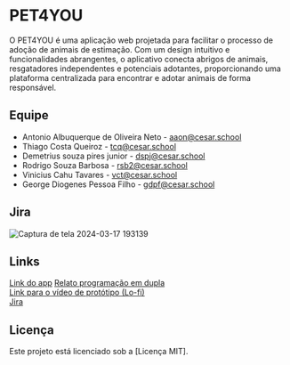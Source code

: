 # PET4YOU
O PET4YOU é uma aplicação web projetada para facilitar o processo de adoção de animais de estimação. Com um design intuitivo e funcionalidades abrangentes, o aplicativo conecta abrigos de animais, resgatadores independentes e potenciais adotantes, proporcionando uma plataforma centralizada para encontrar e adotar animais de forma responsável.

##   Equipe
- Antonio Albuquerque de Oliveira Neto - aaon@cesar.school
- Thiago Costa Queiroz - tcq@cesar.school
- Demetrius souza pires junior - dspj@cesar.school
- Rodrigo Souza Barbosa - rsb2@cesar.school
- Vinicius Cahu Tavares - vct@cesar.school
- George Diogenes Pessoa Filho - gdpf@cesar.school

## Jira
![Captura de tela 2024-03-17 193139](https://github.com/antonioz2022/ProjetoPET4YOU/assets/114232542/a52ef183-4fac-41d4-99d3-40e1e14187e6)

## Links
[Link do app](https://pet4you.azurewebsites.net/)
[Relato programação em dupla](https://docs.google.com/document/d/1KHpFzLb8t2601TdZfsfJMH6GydaTPVuZl1ep9edle9E/edit?usp=sharing)
</br>
[Link para o vídeo de protótipo (Lo-fi)](https://drive.google.com/drive/u/1/folders/1WEpMOpL3696-ZcH1n73YvEpLO-fvMPJ7)
</br>
[Jira](https://cesar-vct.atlassian.net/jira/software/projects/FD/boards/4)

## Licença

Este projeto está licenciado sob a [Licença MIT].




